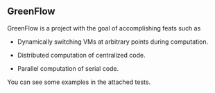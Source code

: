 ## GreenFlow

GreenFlow is a project with the goal of accomplishing feats such as

* Dynamically switching VMs at arbitrary points during computation.

* Distributed computation of centralized code.

* Parallel computation of serial code.

You can see some examples in the attached tests.